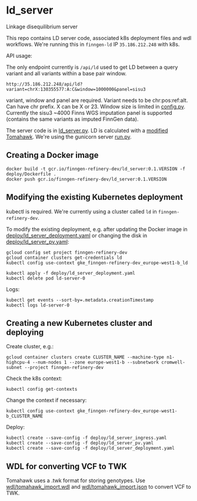 # ld_server
Linkage disequilibrium server

This repo contains LD server code, associated k8s deployment files and wdl workflows. We're running this in `finngen-ld` IP `35.186.212.248` with k8s.

API usage:

The only endpoint currently is `/api/ld` used to get LD between a query variant and all variants within a base pair window.

`http://35.186.212.248/api/ld?variant=chrX:130355577:A:C&window=1000000&panel=sisu3`

variant, window and panel are required. Variant needs to be chr:pos:ref:alt. Can have chr prefix. X can be X or 23. Window size is limited in [config.py](config.py). Currently the sisu3 ~4000 Finns WGS imputation panel is supported (contains the same variants as imputed FinnGen data).

The server code is in [ld_server.py](ld_server.py). LD is calculated with a [modified Tomahawk](https://github.com/FINNGEN/tomahawk). We're using the gunicorn server [run.py](run.py).

## Creating a Docker image

```
docker build -t gcr.io/finngen-refinery-dev/ld_server:0.1.VERSION -f deploy/Dockerfile .
docker push gcr.io/finngen-refinery-dev/ld_server:0.1.VERSION
```

## Modifying the existing Kubernetes deployment

kubectl is required. We're currently using a cluster called `ld` in `finngen-refinery-dev`.

To modify the existing deployment, e.g. after updating the Docker image in [deploy/ld_server_deployment.yaml](deploy/ld_server_deployment.yaml) or changing the disk in [deploy/ld_server_pv.yaml](deploy/ld_server_pv.yaml):

```
gcloud config set project finngen-refinery-dev
gcloud container clusters get-credentials ld
kubectl config use-context gke_finngen-refinery-dev_europe-west1-b_ld
```

```
kubectl apply -f deploy/ld_server_deployment.yaml
kubectl delete pod ld-server-0
```

Logs:

```
kubectl get events --sort-by=.metadata.creationTimestamp
kubectl logs ld-server-0
```

## Creating a new Kubernetes cluster and deploying

Create cluster, e.g.:

```
gcloud container clusters create CLUSTER_NAME --machine-type n1-highcpu-4 --num-nodes 1 --zone europe-west1-b --subnetwork cromwell-subnet --project finngen-refinery-dev
```

Check the k8s context:

```
kubectl config get-contexts
```

Change the context if necessary:

```
kubectl config use-context gke_finngen-refinery-dev_europe-west1-b_CLUSTER_NAME
```

Deploy:

```
kubectl create --save-config -f deploy/ld_server_ingress.yaml
kubectl create --save-config -f deploy/ld_server_pv.yaml
kubectl create --save-config -f deploy/ld_server_deployment.yaml
```

## WDL for converting VCF to TWK

Tomahawk uses a .twk format for storing genotypes. Use [wdl/tomahawk_import.wdl](wdl/tomahawk_import.wdl) and [wdl/tomahawk_import.json](wdl/tomahawk_import.json) to convert VCF to TWK.
